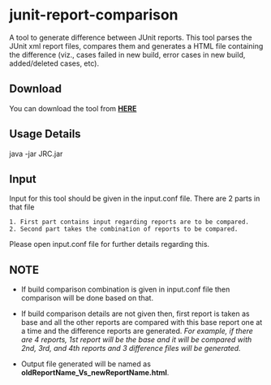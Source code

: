 junit-report-comparison
=======================

A tool to generate difference between JUnit reports. This tool parses the JUnit xml report files, compares them and generates a
HTML file containing the difference (viz., cases failed in new build, error cases in new build, added/deleted cases, etc).

Download
--------

You can download the tool from [**HERE**](http://sourceforge.net/projects/junit-report-comparison/ "Click here to go to download page")

Usage Details
-------------

java -jar JRC.jar

Input
-----

Input for this tool should be given in the input.conf file. There are 2 parts in that file

	1. First part contains input regarding reports are to be compared.
	2. Second part takes the combination of reports to be compared.

Please open input.conf file for further details regarding this.

NOTE
----

* If build comparison combination is given in input.conf file then comparison will be done based on that.
* If build comparison details are not given then, first report is taken as base and all the other reports are compared with this base report one at a time and the difference reports are generated.
*For example, if there are 4 reports, 1st report will be the base and it will be compared with 2nd, 3rd, and 4th reports and 3 difference files will be generated.*

* Output file generated will be named as **oldReportName_Vs_newReportName.html**.